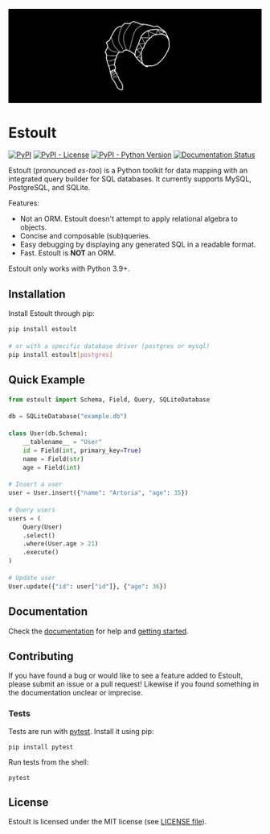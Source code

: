 ![la black luna](https://raw.githubusercontent.com/halcyonnouveau/estoult/master/docs/la_black_luna.png)

# Estoult

[![PyPI](https://img.shields.io/pypi/v/estoult)](https://pypi.org/project/estoult/)
[![PyPI - License](https://img.shields.io/pypi/l/estoult)](https://pypi.org/project/estoult/)
[![PyPI - Python Version](https://img.shields.io/pypi/pyversions/estoult)](https://pypi.org/project/estoult/)
[![Documentation Status](https://readthedocs.org/projects/estoult/badge/?version=latest)](https://estoult.readthedocs.io/en/latest/?badge=latest)

Estoult (pronounced *es-too*) is a Python toolkit for data mapping with an integrated query builder for SQL databases. It currently supports MySQL, PostgreSQL, and SQLite.

Features:

- Not an ORM. Estoult doesn't attempt to apply relational algebra to objects.
- Concise and composable (sub)queries.
- Easy debugging by displaying any generated SQL in a readable format.
- Fast. Estoult is **NOT** an ORM.

Estoult only works with Python 3.9+.

## Installation

Install Estoult through pip:

```bash
pip install estoult

# or with a specific database driver (postgres or mysql)
pip install estoult[postgres]
```

## Quick Example
```python
from estoult import Schema, Field, Query, SQLiteDatabase

db = SQLiteDatabase("example.db")

class User(db.Schema):
    __tablename__ = "User"
    id = Field(int, primary_key=True)
    name = Field(str)
    age = Field(int)

# Insert a user
user = User.insert({"name": "Artoria", "age": 35})

# Query users
users = (
    Query(User)
    .select()
    .where(User.age > 21)
    .execute()
)

# Update user
User.update({"id": user["id"]}, {"age": 36})
```

## Documentation

Check the [documentation](https://estoult.readthedocs.io/en/latest/) for help and [getting started](https://estoult.readthedocs.io/en/latest/getting_started.html).

## Contributing

If you have found a bug or would like to see a feature added to Estoult, please submit an issue or a pull request! Likewise if you found something in the documentation unclear or imprecise.

### Tests

Tests are run with [pytest](https://docs.pytest.org/en/stable/). Install it using pip:

```
pip install pytest
```

Run tests from the shell:

```
pytest
```

## License

Estoult is licensed under the MIT license (see [LICENSE file](/LICENSE)).
